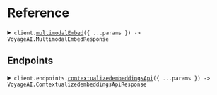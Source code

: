 # Reference

<details><summary><code>client.<a href="/src/Client.ts">multimodalEmbed</a>({ ...params }) -> VoyageAI.MultimodalEmbedResponse</code></summary>
<dl>
<dd>

#### 📝 Description

<dl>
<dd>

<dl>
<dd>

The Voyage multimodal embedding endpoint returns vector representations for a given list of multimodal inputs consisting of text, images, or an interleaving of both modalities.

</dd>
</dl>
</dd>
</dl>

#### 🔌 Usage

<dl>
<dd>

<dl>
<dd>

```typescript
await client.multimodalEmbed({
    inputs: [{}],
    model: "model",
});
```

</dd>
</dl>
</dd>
</dl>

#### ⚙️ Parameters

<dl>
<dd>

<dl>
<dd>

**request:** `VoyageAI.MultimodalEmbedRequest`

</dd>
</dl>

<dl>
<dd>

**requestOptions:** `VoyageAIClient.RequestOptions`

</dd>
</dl>
</dd>
</dl>

</dd>
</dl>
</details>

##

## Endpoints

<details><summary><code>client.endpoints.<a href="/src/api/resources/endpoints/client/Client.ts">contextualizedembeddingsApi</a>({ ...params }) -> VoyageAI.ContextualizedembeddingsApiResponse</code></summary>
<dl>
<dd>

#### 📝 Description

<dl>
<dd>

<dl>
<dd>

The Voyage contextualized embeddings endpoint receives as input a list of documents (each document is a list of chunks), and returns contextualized embeddings for each chunk. The embeddings capture both the local chunk content and the global document context, making them particularly effective for retrieval tasks where understanding document-level context is important.

</dd>
</dl>
</dd>
</dl>

#### 🔌 Usage

<dl>
<dd>

<dl>
<dd>

```typescript
await client.endpoints.contextualizedembeddingsApi({
    inputs: [["inputs"]],
    model: "model",
});
```

</dd>
</dl>
</dd>
</dl>

#### ⚙️ Parameters

<dl>
<dd>

<dl>
<dd>

**request:** `VoyageAI.ContextualizedembeddingsApiRequest`

</dd>
</dl>

<dl>
<dd>

**requestOptions:** `Endpoints.RequestOptions`

</dd>
</dl>
</dd>
</dl>

</dd>
</dl>
</details>
